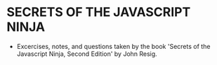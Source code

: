 # SECRETS OF THE JAVASCRIPT NINJA

- Excercises, notes, and questions taken by the book 'Secrets of the Javascript Ninja, Second Edition' by John Resig.
